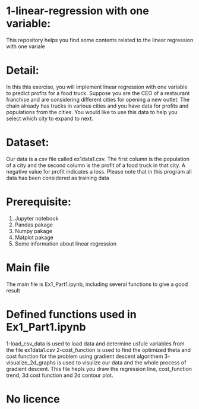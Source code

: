 # 1-linear-regression with one variable:
This repository helps you find some contents related to the linear regression with one variale

# Detail:
In this this exercise, you will implement linear regression with one variable to predict profits for a food truck. Suppose you are the CEO of a restaurant franchise and are considering different cities for opening a new outlet. The chain already has trucks in various cities and you have data for profits and populations from the cities. You would like to use this data to help you select which city to expand to next.

# Dataset:
Our data is a csv file called ex1data1.csv.
The first column is the population of a city and the second column is the profit of a food truck in that city. A negative value for profit indicates a loss. Please note that in this program all data has been considered as training data

# Prerequisite:
  1) Jupyter notebook
  2) Pandas pakage
  3) Numpy pakage
  4) Matplot pakage
  5) Some information about linear regression

# Main file
The main file is Ex1_Part1.ipynb, including several functions to give a good result


# Defined functions used in Ex1_Part1.ipynb
1-load_csv_data is used to load data and determine usfule variables from the file ex1data1.csv 
2-cost_function is used to find the optimized theta and cost function for the problem using gradient descent algorithem
3-visualize_2d_graphs is used to visulize our data and the whole process of gradient descent. This file hepls you draw the regression line, cost_function trend, 3d cost function and 2d contour plot.

# No licence
